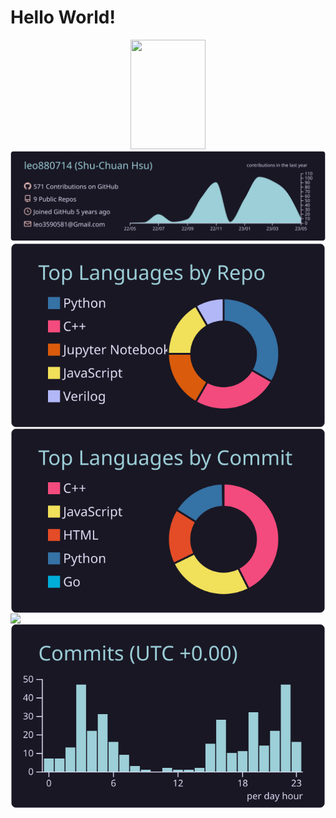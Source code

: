 # Hello World!


<p align="center">
  <img src="https://codinhood.com/images/articles/octocat-sprite/octocat-up-down.gif" width="120" height="175" />
  <br />
  
  <img src="https://raw.githubusercontent.com/leo880714/leo880714/master/profile-summary-card-output/rose_pine/0-profile-details.svg">
  <br />
  <img align="left" src="https://raw.githubusercontent.com/leo880714/leo880714/master/profile-summary-card-output/rose_pine/1-repos-per-language.svg">
  <img align="right" src="https://raw.githubusercontent.com/leo880714/leo880714/master/profile-summary-card-output/rose_pine/2-most-commit-language.svg">
  <br />
  <img align="left" src="(https://raw.githubusercontent.com/leo880714/leo880714/master/profile-summary-card-output/rose_pine/3-stats.svg">
  <img align="right" src="https://raw.githubusercontent.com/leo880714/leo880714/master/profile-summary-card-output/rose_pine/4-productive-time.svg">
</p>

